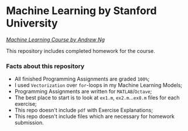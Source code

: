 # Machine Learning by Stanford University

_[Machine Learning Course by Andrew Ng](https://www.coursera.org/learn/machine-learning)_

This repository includes completed homework for the course.

### Facts about this repository

- All finished Programming Assignments are graded `100%`;
- I used `Vectorization` over `for`-loops in my Machine Learning Models;
- Programming Assignments are written for `MATLAB`/`Octave`;
- The best place to start is to look at `ex1.m`, `ex2.m`...`ex8.m` files for each exercise;
- This repo doesn't include `pdf` with Exercise Explanations;
- This repo doesn't include files which are necessary for homework submission.